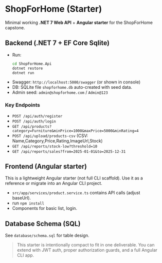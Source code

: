# ShopForHome (Starter)

Minimal working **.NET 7 Web API** + **Angular starter** for the ShopForHome capstone.

## Backend (.NET 7 + EF Core Sqlite)
- Run:
  ```bash
  cd ShopForHome.Api
  dotnet restore
  dotnet run
  ```
- Swagger: `http://localhost:5000/swagger` (or shown in console)
- DB: SQLite file `shopforhome.db` auto-created with seed data.
- Admin seed: `admin@shopforhome.com` / `Admin@123`

### Key Endpoints
- `POST /api/auth/register`
- `POST /api/auth/login`
- `GET /api/products?category=Furniture&minPrice=1000&maxPrice=5000&minRating=4`
- `POST /api/upload/products-csv` (CSV: Name,Category,Price,Rating,ImageUrl,Stock)
- `GET /api/reports/stock-low?threshold=10`
- `GET /api/reports/sales?from=2025-01-01&to=2025-12-31`

## Frontend (Angular starter)
This is a lightweight Angular starter (not full CLI scaffold). Use it as a reference or migrate into an Angular CLI project.

- `src/app/services/product.service.ts` contains API calls (adjust baseUrl).
- run `npm install`
- Components for basic list, login.

## Database Schema (SQL)
See `database/schema.sql` for table design.

> This starter is intentionally compact to fit in one deliverable. You can extend with JWT auth, proper authorization guards, and a full Angular CLI app.
